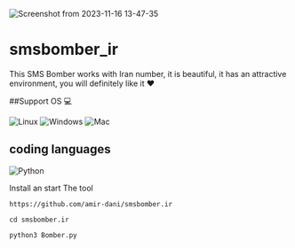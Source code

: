 ![Screenshot from 2023-11-16 13-47-35](https://github.com/amir-dani/smsbomber.ir/assets/150056352/957e5017-d938-4220-8618-8e54c4260b3a)
# smsbomber_ir

This SMS Bomber works with Iran number, it is beautiful, it has an attractive environment, you will definitely like it ♥️

##Support OS 💻

![Linux](https://img.shields.io/badge/-Linux-000000?style=flat&logo=linux&logoColor=FCC624)
![Windows](http://img.shields.io/badge/-Windows-0078D6?style=flat-square&logo=windows&logoColor=ffffff)
![Mac](http://img.shields.io/badge/-Mac-0078D6?style=flat-square&logo=apple&logoColor=ffffff)

## coding languages 

![Python](https://img.shields.io/badge/-Python-333333?style=flat&logo=python)&nbsp;

Install an start The tool

`https://github.com/amir-dani/smsbomber.ir`

`cd smsbomber.ir`

`python3 Bomber.py`
